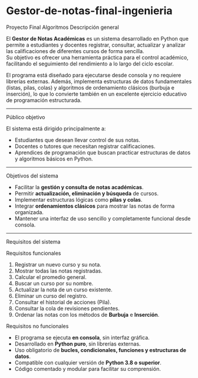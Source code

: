 # Gestor-de-notas-final-ingenieria
Proyecto Final Algoritmos
Descripción general

El **Gestor de Notas Académicas** es un sistema desarrollado en Python que permite a estudiantes y docentes registrar, consultar, actualizar y analizar las calificaciones de diferentes cursos de forma sencilla.  
Su objetivo es ofrecer una herramienta práctica para el control académico, facilitando el seguimiento del rendimiento a lo largo del ciclo escolar.

El programa está diseñado para ejecutarse desde consola y no requiere librerías externas. Además, implementa estructuras de datos fundamentales (listas, pilas, colas) y algoritmos de ordenamiento clásicos (burbuja e inserción), lo que lo convierte también en un excelente ejercicio educativo de programación estructurada.

---

Público objetivo

El sistema está dirigido principalmente a:
- Estudiantes que desean llevar control de sus notas.
- Docentes o tutores que necesitan registrar calificaciones.
- Aprendices de programación que buscan practicar estructuras de datos y algoritmos básicos en Python.

---

Objetivos del sistema

- Facilitar la **gestión y consulta de notas académicas**.
- Permitir **actualización, eliminación y búsqueda** de cursos.
- Implementar estructuras lógicas como **pilas y colas**.
- Integrar **ordenamientos clásicos** para mostrar las notas de forma organizada.
- Mantener una interfaz de uso sencillo y completamente funcional desde consola.

---

Requisitos del sistema

Requisitos funcionales
1. Registrar un nuevo curso y su nota.
2. Mostrar todas las notas registradas.
3. Calcular el promedio general.
4. Buscar un curso por su nombre.
5. Actualizar la nota de un curso existente.
6. Eliminar un curso del registro.
7. Consultar el historial de acciones (Pila).
8. Consultar la cola de revisiones pendientes.
9. Ordenar las notas con los métodos de **Burbuja** e **Inserción**.

Requisitos no funcionales
- El programa se ejecuta **en consola**, sin interfaz gráfica.
- Desarrollado en **Python puro**, sin librerías externas.
- Uso obligatorio de **bucles, condicionales, funciones y estructuras de datos**.
- Compatible con cualquier versión de **Python 3.8 o superior**.
- Código comentado y modular para facilitar su comprensión.
